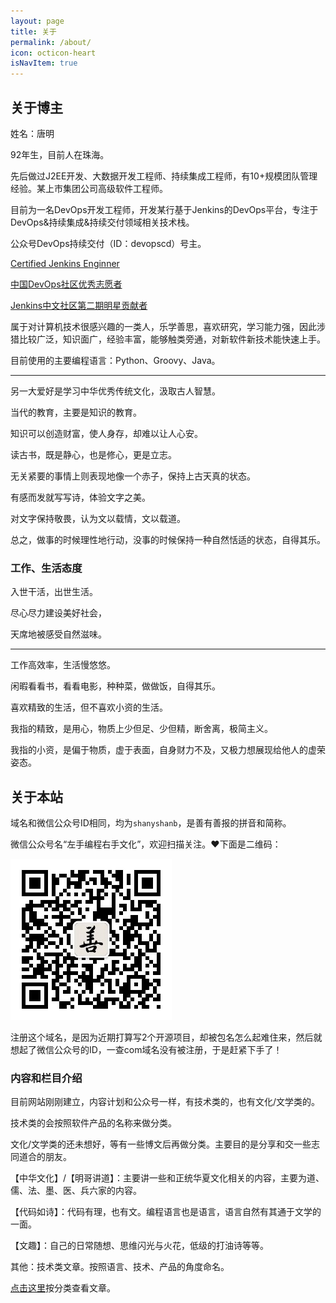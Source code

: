 ```yaml
---
layout: page
title: 关于
permalink: /about/
icon: octicon-heart
isNavItem: true
---
```


## 关于博主

姓名：唐明

92年生，目前人在珠海。

先后做过J2EE开发、大数据开发工程师、持续集成工程师，有10+规模团队管理经验。某上市集团公司高级软件工程师。

目前为一名DevOps开发工程师，开发某行基于Jenkins的DevOps平台，专注于DevOps&持续集成&持续交付领域相关技术栈。

公众号DevOps持续交付（ID：devopscd）号主。

[Certified Jenkins Enginner](/2020/01/18/i-get-certified-jenkins-engineer-credential)

[中国DevOps社区优秀志愿者](https://mp.weixin.qq.com/s/P9kqOk5024aGTHAvNAG_5Q)

[Jenkins中文社区第二期明星贡献者](https://jenkins-zh.cn/about/star-plan/)

属于对计算机技术很感兴趣的一类人，乐学善思，喜欢研究，学习能力强，因此涉猎比较广泛，知识面广，经验丰富，能够触类旁通，对新软件新技术能快速上手。

目前使用的主要编程语言：Python、Groovy、Java。

---

另一大爱好是学习中华优秀传统文化，汲取古人智慧。

当代的教育，主要是知识的教育。

知识可以创造财富，使人身存，却难以让人心安。

读古书，既是静心，也是修心，更是立志。

无关紧要的事情上则表现地像一个赤子，保持上古天真的状态。

有感而发就写写诗，体验文字之美。

对文字保持敬畏，认为文以载情，文以载道。

总之，做事的时候理性地行动，没事的时候保持一种自然恬适的状态，自得其乐。

### 工作、生活态度

入世干活，出世生活。

尽心尽力建设美好社会，

天席地被感受自然滋味。

---

工作高效率，生活慢悠悠。

闲暇看看书，看看电影，种种菜，做做饭，自得其乐。

喜欢精致的生活，但不喜欢小资的生活。

我指的精致，是用心，物质上少但足、少但精，断舍离，极简主义。

我指的小资，是偏于物质，虚于表面，自身财力不及，又极力想展现给他人的虚荣姿态。

## 关于本站

域名和微信公众号ID相同，均为`shanyshanb`，是善有善报的拼音和简称。

微信公众号名“左手编程右手文化”，欢迎扫描关注。❤️下面是二维码：

![二维码](/assets/img/shanyshanb_qrcode.jpg)

注册这个域名，是因为近期打算写2个开源项目，却被包名怎么起难住来，然后就想起了微信公众号的ID，一查com域名没有被注册，于是赶紧下手了！

### 内容和栏目介绍

目前网站刚刚建立，内容计划和公众号一样，有技术类的，也有文化/文学类的。

技术类的会按照软件产品的名称来做分类。

文化/文学类的还未想好，等有一些博文后再做分类。主要目的是分享和交一些志同道合的朋友。

【中华文化】/【明哥讲道】：主要讲一些和正统华夏文化相关的内容，主要为道、儒、法、墨、医、兵六家的内容。

【代码如诗】：代码有理，也有文。编程语言也是语言，语言自然有其通于文学的一面。

【文趣】：自己的日常随想、思维闪光与火花，低级的打油诗等等。

其他：技术类文章。按照语言、技术、产品的角度命名。

[点击这里](/category)按分类查看文章。

<div id="gitalk-container"></div>
<link rel="stylesheet" href="https://unpkg.com/gitalk/dist/gitalk.css">
<script src="https://unpkg.com/gitalk/dist/gitalk.min.js"></script>
<script src="/assets/js/md5.min.js"></script>
<script>
console.log("md5 of location.pathname: " + md5(location.pathname))
var gitalk = new Gitalk({
  clientID: 'd73e98e707bf5f9b582e',
  clientSecret: '803614808dfcf6f46d82d4c723a51fb18c6e3c2e',
  repo: 'gitalk-of-shanyshanb',
  owner: 'hummerstudio',
  admin: ['hummerstudio'],
  id: md5(location.pathname),      // Ensure uniqueness and length less than 50
  distractionFreeMode: false  // Facebook-like distraction free mode
})

gitalk.render('gitalk-container')
</script>